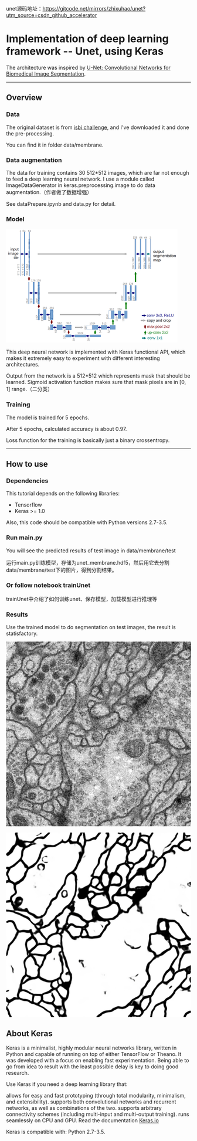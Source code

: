 unet源码地址：https://gitcode.net/mirrors/zhixuhao/unet?utm_source=csdn_github_accelerator

# Implementation of deep learning framework -- Unet, using Keras

The architecture was inspired by [U-Net: Convolutional Networks for Biomedical Image Segmentation](http://lmb.informatik.uni-freiburg.de/people/ronneber/u-net/).

---

## Overview

### Data

The original dataset is from [isbi challenge](http://brainiac2.mit.edu/isbi_challenge/), and I've downloaded it and done the pre-processing.

You can find it in folder data/membrane.

### Data augmentation

The data for training contains 30 512*512 images, which are far not enough to feed a deep learning neural network. 
I use a module called ImageDataGenerator in keras.preprocessing.image to do data augmentation.（作者做了数据增强）

See dataPrepare.ipynb and data.py for detail.


### Model

![img/u-net-architecture.png](img/u-net-architecture.png)

This deep neural network is implemented with Keras functional API, which makes it extremely easy to experiment with 
different interesting architectures.

Output from the network is a 512*512 which represents mask that should be learned. Sigmoid activation function
makes sure that mask pixels are in \[0, 1\] range.（二分类）

### Training

The model is trained for 5 epochs.

After 5 epochs, calculated accuracy is about 0.97.

Loss function for the training is basically just a binary crossentropy.


---

## How to use

### Dependencies

This tutorial depends on the following libraries:

* Tensorflow
* Keras >= 1.0

Also, this code should be compatible with Python versions 2.7-3.5.

### Run main.py

You will see the predicted results of test image in data/membrane/test

运行main.py训练模型，存储为unet_membrane.hdf5，然后用它去分割data/membrane/test下的图片，得到分割结果。

### Or follow notebook trainUnet

trainUnet中介绍了如何训练unet、保存模型，加载模型进行推理等



### Results

Use the trained model to do segmentation on test images, the result is statisfactory.

![img/0test.png](img/0test.png)

![img/0label.png](img/0label.png)


## About Keras

Keras is a minimalist, highly modular neural networks library, written in Python and capable of running on top of either TensorFlow or Theano. It was developed with a focus on enabling fast experimentation. Being able to go from idea to result with the least possible delay is key to doing good research.

Use Keras if you need a deep learning library that:

allows for easy and fast prototyping (through total modularity, minimalism, and extensibility).
supports both convolutional networks and recurrent networks, as well as combinations of the two.
supports arbitrary connectivity schemes (including multi-input and multi-output training).
runs seamlessly on CPU and GPU.
Read the documentation [Keras.io](http://keras.io/)

Keras is compatible with: Python 2.7-3.5.
